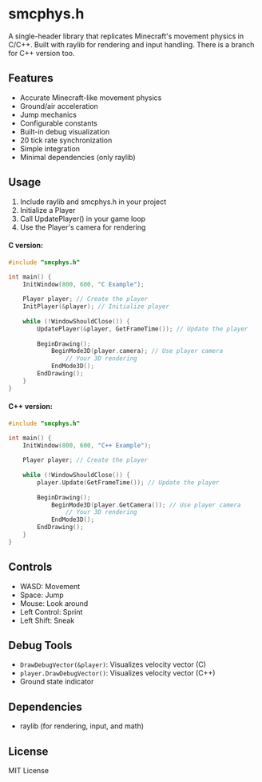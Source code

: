
# smcphys.h

A single-header library that replicates Minecraft's movement physics in C/C++. Built with raylib for rendering and input handling.
There is a branch for C++ version too.

## Features
- Accurate Minecraft-like movement physics
- Ground/air acceleration
- Jump mechanics 
- Configurable constants
- Built-in debug visualization
- 20 tick rate synchronization
- Simple integration
- Minimal dependencies (only raylib)

## Usage
1. Include raylib and smcphys.h in your project
2. Initialize a Player
3. Call UpdatePlayer() in your game loop
4. Use the Player's camera for rendering

#### C version:
```c
#include "smcphys.h"

int main() {
    InitWindow(800, 600, "C Example");
    
    Player player; // Create the player
    InitPlayer(&player); // Initialize player
    
    while (!WindowShouldClose()) {
        UpdatePlayer(&player, GetFrameTime()); // Update the player
        
        BeginDrawing();
            BeginMode3D(player.camera); // Use player camera
                // Your 3D rendering
            EndMode3D();
        EndDrawing();
    }
}
```

#### C++ version:
```c
#include "smcphys.h"

int main() {
    InitWindow(800, 600, "C++ Example");
    
    Player player; // Create the player
    
    while (!WindowShouldClose()) {
        player.Update(GetFrameTime()); // Update the player
        
        BeginDrawing();
            BeginMode3D(player.GetCamera()); // Use player camera
                // Your 3D rendering
            EndMode3D();
        EndDrawing();
    }
}
```

## Controls
- WASD: Movement
- Space: Jump
- Mouse: Look around
- Left Control: Sprint
- Left Shift: Sneak


## Debug Tools
- `DrawDebugVector(&player)`: Visualizes velocity vector (C)
- `player.DrawDebugVector()`: Visualizes velocity vector (C++)
- Ground state indicator

## Dependencies
- raylib (for rendering, input, and math)

## License
MIT License